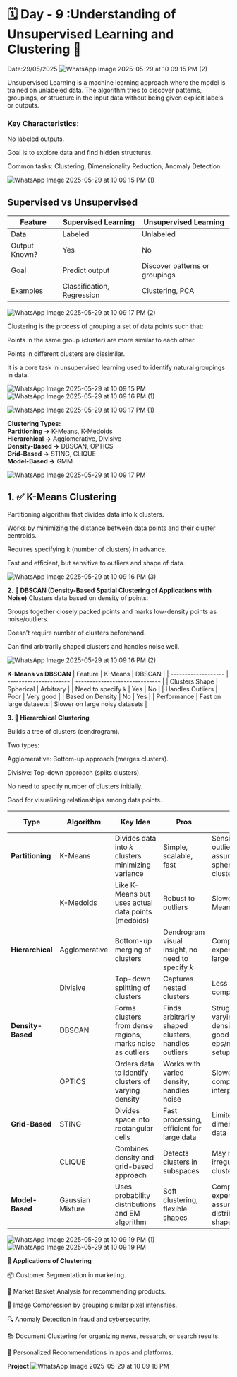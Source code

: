 # 🗓 Day - 9 :Understanding of Unsupervised Learning and Clustering 🚀


Date:29/05/2025
![WhatsApp Image 2025-05-29 at 10 09 15 PM (2)](https://github.com/user-attachments/assets/9b082d5e-1aec-475c-917d-badd356f6f3e)

Unsupervised Learning is a machine learning approach where the model is trained on unlabeled data.
The algorithm tries to discover patterns, groupings, or structure in the input data without being given explicit labels or outputs.

### Key Characteristics:
No labeled outputs.

Goal is to explore data and find hidden structures.

Common tasks: Clustering, Dimensionality Reduction, Anomaly Detection.

![WhatsApp Image 2025-05-29 at 10 09 15 PM (1)](https://github.com/user-attachments/assets/80e1aefb-6cb4-4630-8829-2eb82377e57c)

## Supervised vs Unsupervised

| Feature       | Supervised Learning        | Unsupervised Learning          |
| ------------- | -------------------------- | ------------------------------ |
| Data          | Labeled                    | Unlabeled                      |
| Output Known? | Yes                        | No                             |
| Goal          | Predict output             | Discover patterns or groupings |
| Examples      | Classification, Regression | Clustering, PCA                |


![WhatsApp Image 2025-05-29 at 10 09 17 PM (2)](https://github.com/user-attachments/assets/f06aeebb-a66d-4925-8796-db32bc17b123)

Clustering is the process of grouping a set of data points such that:

Points in the same group (cluster) are more similar to each other.

Points in different clusters are dissimilar.

It is a core task in unsupervised learning used to identify natural groupings in data.

![WhatsApp Image 2025-05-29 at 10 09 15 PM](https://github.com/user-attachments/assets/c370371f-a0a5-4caf-8cae-5bad84942c0f)
![WhatsApp Image 2025-05-29 at 10 09 16 PM (1)](https://github.com/user-attachments/assets/3c28fe2a-6ee5-445d-b939-2cc13c27c0d9)

![WhatsApp Image 2025-05-29 at 10 09 17 PM (1)](https://github.com/user-attachments/assets/fb7327bc-4b54-403d-b507-4ccdb631cc0d)

**Clustering Types:** <br>
   **Partitioning →** K-Means, K-Medoids<br>
    **Hierarchical →** Agglomerative, Divisive<br>
    **Density-Based →** DBSCAN, OPTICS<br>
    **Grid-Based →** STING, CLIQUE<br>
    **Model-Based →** GMM<br>
    
![WhatsApp Image 2025-05-29 at 10 09 17 PM](https://github.com/user-attachments/assets/47eb8e11-b3c2-46fc-a89e-bcbf1700effd)

## 1. ✅ K-Means Clustering
Partitioning algorithm that divides data into k clusters.

Works by minimizing the distance between data points and their cluster centroids.

Requires specifying k (number of clusters) in advance.

Fast and efficient, but sensitive to outliers and shape of data.

![WhatsApp Image 2025-05-29 at 10 09 16 PM (3)](https://github.com/user-attachments/assets/ca6cf077-ba01-414d-ae81-5b806835859b)

**2. 🧱 DBSCAN (Density-Based Spatial Clustering of Applications with Noise)**
Clusters data based on density of points.

Groups together closely packed points and marks low-density points as noise/outliers.

Doesn’t require number of clusters beforehand.

Can find arbitrarily shaped clusters and handles noise well.

![WhatsApp Image 2025-05-29 at 10 09 16 PM (2)](https://github.com/user-attachments/assets/4abf7c0e-e381-43f1-aa8b-d49fc6acccb4)

**K-Means vs DBSCAN**
| Feature             | K-Means                | DBSCAN                         |
| ------------------- | ---------------------- | ------------------------------ |
| Clusters Shape      | Spherical              | Arbitrary                      |
| Need to specify `k` | Yes                    | No                             |
| Handles Outliers    | Poor                   | Very good                      |
| Based on Density    | No                     | Yes                            |
| Performance         | Fast on large datasets | Slower on large noisy datasets |

**3. 🌲 Hierarchical Clustering**

Builds a tree of clusters (dendrogram).

Two types:

Agglomerative: Bottom-up approach (merges clusters).

Divisive: Top-down approach (splits clusters).

No need to specify number of clusters initially.

Good for visualizing relationships among data points.

| **Type**          | **Algorithm**    | **Key Idea**                                               | **Pros**                                            | **Cons**                                                      | **Best Use Cases**                            |
| ----------------- | ---------------- | ---------------------------------------------------------- | --------------------------------------------------- | ------------------------------------------------------------- | --------------------------------------------- |
| **Partitioning**  | K-Means          | Divides data into *k* clusters minimizing variance         | Simple, scalable, fast                              | Sensitive to outliers, assumes spherical clusters             | Customer segmentation, Market basket analysis |
|                   | K-Medoids        | Like K-Means but uses actual data points (medoids)         | Robust to outliers                                  | Slower than K-Means                                           | Medical datasets, Small datasets              |
| **Hierarchical**  | Agglomerative    | Bottom-up merging of clusters                              | Dendrogram visual insight, no need to specify *k*   | Computationally expensive for large datasets                  | Gene expression data, Document clustering     |
|                   | Divisive         | Top-down splitting of clusters                             | Captures nested clusters                            | Less common, complex                                          | Social network analysis                       |
| **Density-Based** | DBSCAN           | Forms clusters from dense regions, marks noise as outliers | Finds arbitrarily shaped clusters, handles outliers | Struggles with varying densities, needs good eps/minPts setup | Anomaly detection, Geospatial data            |
|                   | OPTICS           | Orders data to identify clusters of varying density        | Works with varied density, handles noise            | Slower, complex to interpret                                  | Customer behavior analysis                    |
| **Grid-Based**    | STING            | Divides space into rectangular cells                       | Fast processing, efficient for large data           | Limited to low-dimensional data                               | Satellite image analysis                      |
|                   | CLIQUE           | Combines density and grid-based approach                   | Detects clusters in subspaces                       | May miss irregular clusters                                   | High-dimensional data                         |
| **Model-Based**   | Gaussian Mixture | Uses probability distributions and EM algorithm            | Soft clustering, flexible shapes                    | Computationally expensive, assumes distribution shape         | Image segmentation, Speech recognition        |


![WhatsApp Image 2025-05-29 at 10 09 19 PM (1)](https://github.com/user-attachments/assets/d1cc2e88-7bf5-4131-9750-7debac252c3c)
![WhatsApp Image 2025-05-29 at 10 09 19 PM](https://github.com/user-attachments/assets/e2839f66-feb6-471b-9ff8-e1be64635b60)

**💼 Applications of Clustering**

📦 Customer Segmentation in marketing.

🛒 Market Basket Analysis for recommending products.

📸 Image Compression by grouping similar pixel intensities.

🔍 Anomaly Detection in fraud and cybersecurity.

📚 Document Clustering for organizing news, research, or search results.

🎯 Personalized Recommendations in apps and platforms.

**Project**
![WhatsApp Image 2025-05-29 at 10 09 18 PM](https://github.com/user-attachments/assets/914d2d77-18d3-4cd9-98ab-6ac7a5ad83e6)

